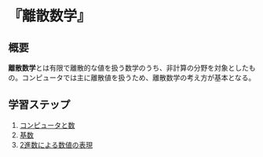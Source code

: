 # 『離散数学』


## 概要

**離散数学**とは有限で離散的な値を扱う数学のうち、非計算の分野を対象としたもの。コンピュータでは主に離散値を扱うため、離散数学の考え方が基本となる。


## 学習ステップ

1. [コンピュータと数](./_/chapters/computer_and_number.md)
1. [基数](./_/chapters/radix.md)
1. [2進数による数値の表現](./_/chapters/numeric_representation.md)
